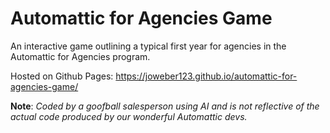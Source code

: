 # Automattic for Agencies Game

An interactive game outlining a typical first year for agencies in the Automattic for Agencies program. 

Hosted on Github Pages: https://joweber123.github.io/automattic-for-agencies-game/

**Note**: *Coded by a goofball salesperson using AI and is not reflective of the actual code produced by our wonderful Automattic devs.*
